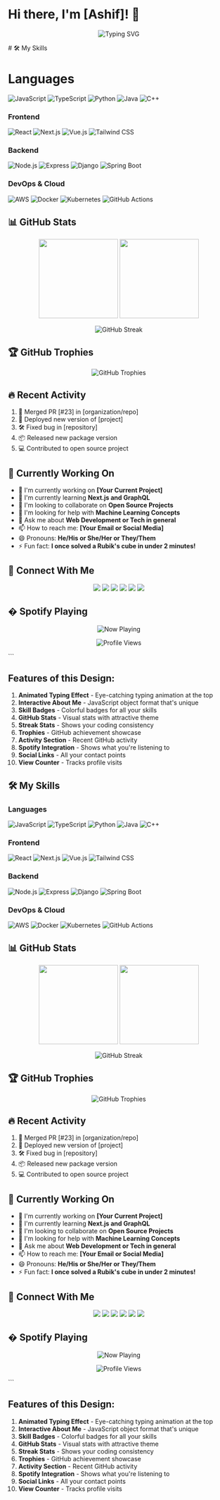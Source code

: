  # Hi there, I'm [Ashif]! 👋

<p align="center">
  <img src="https://readme-typing-svg.demolab.com?font=Fira+Code&pause=1000&color=00F72B&width=435&lines=Full+Stack+Developer;Open+Source+Contributor;Tech+Enthusiast;Problem+Solver" alt="Typing SVG" />
</p>
# 🛠️ My Skills

# Languages
![JavaScript](https://img.shields.io/badge/-JavaScript-F7DF1E?style=flat-square&logo=javascript&logoColor=black)
![TypeScript](https://img.shields.io/badge/-TypeScript-3178C6?style=flat-square&logo=typescript&logoColor=white)
![Python](https://img.shields.io/badge/-Python-3776AB?style=flat-square&logo=python&logoColor=white)
![Java](https://img.shields.io/badge/-Java-007396?style=flat-square&logo=java&logoColor=white)
![C++](https://img.shields.io/badge/-C++-00599C?style=flat-square&logo=c%2B%2B&logoColor=white)

### Frontend
![React](https://img.shields.io/badge/-React-61DAFB?style=flat-square&logo=react&logoColor=black)
![Next.js](https://img.shields.io/badge/-Next.js-000000?style=flat-square&logo=next.js&logoColor=white)
![Vue.js](https://img.shields.io/badge/-Vue.js-4FC08D?style=flat-square&logo=vue.js&logoColor=white)
![Tailwind CSS](https://img.shields.io/badge/-Tailwind_CSS-38B2AC?style=flat-square&logo=tailwind-css&logoColor=white)

### Backend
![Node.js](https://img.shields.io/badge/-Node.js-339933?style=flat-square&logo=node.js&logoColor=white)
![Express](https://img.shields.io/badge/-Express-000000?style=flat-square&logo=express&logoColor=white)
![Django](https://img.shields.io/badge/-Django-092E20?style=flat-square&logo=django&logoColor=white)
![Spring Boot](https://img.shields.io/badge/-Spring_Boot-6DB33F?style=flat-square&logo=spring&logoColor=white)

### DevOps & Cloud
![AWS](https://img.shields.io/badge/-AWS-232F3E?style=flat-square&logo=amazon-aws&logoColor=white)
![Docker](https://img.shields.io/badge/-Docker-2496ED?style=flat-square&logo=docker&logoColor=white)
![Kubernetes](https://img.shields.io/badge/-Kubernetes-326CE5?style=flat-square&logo=kubernetes&logoColor=white)
![GitHub Actions](https://img.shields.io/badge/-GitHub_Actions-2088FF?style=flat-square&logo=github-actions&logoColor=white)

## 📊 GitHub Stats

<p align="center">
  <img height="180em" src="https://github-readme-stats.vercel.app/api?username=YOUR_USERNAME&show_icons=true&theme=radical&include_all_commits=true&count_private=true"/>
  <img height="180em" src="https://github-readme-stats.vercel.app/api/top-langs/?username=YOUR_USERNAME&layout=compact&langs_count=8&theme=radical"/>
</p>

<p align="center">
  <img src="https://github-readme-streak-stats.herokuapp.com/?user=YOUR_USERNAME&theme=radical" alt="GitHub Streak" />
</p>

## 🏆 GitHub Trophies

<p align="center">
  <img src="https://github-profile-trophy.vercel.app/?username=YOUR_USERNAME&theme=radical&no-frame=true&row=1&column=7" alt="GitHub Trophies" />
</p>

## 🔥 Recent Activity

<!--START_SECTION:activity-->
1. 🎉 Merged PR [#23] in [organization/repo]
2. 🚀 Deployed new version of [project]
3. 🛠️ Fixed bug in [repository]
4. 📦 Released new package version
5. 💻 Contributed to open source project
<!--END_SECTION:activity-->

## 🎯 Currently Working On

- 🔭 I'm currently working on **[Your Current Project]**
- 🌱 I'm currently learning **Next.js and GraphQL**
- 👯 I'm looking to collaborate on **Open Source Projects**
- 🤔 I'm looking for help with **Machine Learning Concepts**
- 💬 Ask me about **Web Development or Tech in general**
- 📫 How to reach me: **[Your Email or Social Media]**
- 😄 Pronouns: **He/His or She/Her or They/Them**
- ⚡ Fun fact: **I once solved a Rubik's cube in under 2 minutes!**

## 🤝 Connect With Me

<p align="center">
  <a href="https://twitter.com/YOUR_TWITTER"><img src="https://img.shields.io/badge/-Twitter-1DA1F2?style=flat-square&logo=twitter&logoColor=white"/></a>
  <a href="https://linkedin.com/in/YOUR_LINKEDIN"><img src="https://img.shields.io/badge/-LinkedIn-0077B5?style=flat-square&logo=linkedin&logoColor=white"/></a>
  <a href="https://instagram.com/YOUR_INSTAGRAM"><img src="https://img.shields.io/badge/-Instagram-E4405F?style=flat-square&logo=instagram&logoColor=white"/></a>
  <a href="https://dev.to/YOUR_DEVTO"><img src="https://img.shields.io/badge/-DEV.to-0A0A0A?style=flat-square&logo=dev.to&logoColor=white"/></a>
  <a href="https://medium.com/@YOUR_MEDIUM"><img src="https://img.shields.io/badge/-Medium-12100E?style=flat-square&logo=medium&logoColor=white"/></a>
  <a href="mailto:YOUR_EMAIL"><img src="https://img.shields.io/badge/-Email-D14836?style=flat-square&logo=gmail&logoColor=white"/></a>
</p>

## � Spotify Playing

<p align="center">
  <img src="https://spotify-github-profile.vercel.app/api/view?uid=YOUR_SPOTIFY_ID&cover_image=true&theme=novatorem" alt="Now Playing"/>
</p>

<p align="center">
  <img src="https://komarev.com/ghpvc/?username=YOUR_USERNAME&label=Profile%20views&color=0e75b6&style=flat" alt="Profile Views" />
</p>
```

## Features of this Design:

1. **Animated Typing Effect** - Eye-catching typing animation at the top
2. **Interactive About Me** - JavaScript object format that's unique
3. **Skill Badges** - Colorful badges for all your skills
4. **GitHub Stats** - Visual stats with attractive theme
5. **Streak Stats** - Shows your coding consistency
6. **Trophies** - GitHub achievement showcase
7. **Activity Section** - Recent GitHub activity
8. **Spotify Integration** - Shows what you're listening to
9. **Social Links** - All your contact points
10. **View Counter** - Tracks profile visits
## 🛠️ My Skills

### Languages
![JavaScript](https://img.shields.io/badge/-JavaScript-F7DF1E?style=flat-square&logo=javascript&logoColor=black)
![TypeScript](https://img.shields.io/badge/-TypeScript-3178C6?style=flat-square&logo=typescript&logoColor=white)
![Python](https://img.shields.io/badge/-Python-3776AB?style=flat-square&logo=python&logoColor=white)
![Java](https://img.shields.io/badge/-Java-007396?style=flat-square&logo=java&logoColor=white)
![C++](https://img.shields.io/badge/-C++-00599C?style=flat-square&logo=c%2B%2B&logoColor=white)

### Frontend
![React](https://img.shields.io/badge/-React-61DAFB?style=flat-square&logo=react&logoColor=black)
![Next.js](https://img.shields.io/badge/-Next.js-000000?style=flat-square&logo=next.js&logoColor=white)
![Vue.js](https://img.shields.io/badge/-Vue.js-4FC08D?style=flat-square&logo=vue.js&logoColor=white)
![Tailwind CSS](https://img.shields.io/badge/-Tailwind_CSS-38B2AC?style=flat-square&logo=tailwind-css&logoColor=white)

### Backend
![Node.js](https://img.shields.io/badge/-Node.js-339933?style=flat-square&logo=node.js&logoColor=white)
![Express](https://img.shields.io/badge/-Express-000000?style=flat-square&logo=express&logoColor=white)
![Django](https://img.shields.io/badge/-Django-092E20?style=flat-square&logo=django&logoColor=white)
![Spring Boot](https://img.shields.io/badge/-Spring_Boot-6DB33F?style=flat-square&logo=spring&logoColor=white)

### DevOps & Cloud
![AWS](https://img.shields.io/badge/-AWS-232F3E?style=flat-square&logo=amazon-aws&logoColor=white)
![Docker](https://img.shields.io/badge/-Docker-2496ED?style=flat-square&logo=docker&logoColor=white)
![Kubernetes](https://img.shields.io/badge/-Kubernetes-326CE5?style=flat-square&logo=kubernetes&logoColor=white)
![GitHub Actions](https://img.shields.io/badge/-GitHub_Actions-2088FF?style=flat-square&logo=github-actions&logoColor=white)

## 📊 GitHub Stats

<p align="center">
  <img height="180em" src="https://github-readme-stats.vercel.app/api?username=YOUR_USERNAME&show_icons=true&theme=radical&include_all_commits=true&count_private=true"/>
  <img height="180em" src="https://github-readme-stats.vercel.app/api/top-langs/?username=YOUR_USERNAME&layout=compact&langs_count=8&theme=radical"/>
</p>

<p align="center">
  <img src="https://github-readme-streak-stats.herokuapp.com/?user=YOUR_USERNAME&theme=radical" alt="GitHub Streak" />
</p>

## 🏆 GitHub Trophies

<p align="center">
  <img src="https://github-profile-trophy.vercel.app/?username=YOUR_USERNAME&theme=radical&no-frame=true&row=1&column=7" alt="GitHub Trophies" />
</p>

## 🔥 Recent Activity

<!--START_SECTION:activity-->
1. 🎉 Merged PR [#23] in [organization/repo]
2. 🚀 Deployed new version of [project]
3. 🛠️ Fixed bug in [repository]
4. 📦 Released new package version
5. 💻 Contributed to open source project
<!--END_SECTION:activity-->

## 🎯 Currently Working On

- 🔭 I'm currently working on **[Your Current Project]**
- 🌱 I'm currently learning **Next.js and GraphQL**
- 👯 I'm looking to collaborate on **Open Source Projects**
- 🤔 I'm looking for help with **Machine Learning Concepts**
- 💬 Ask me about **Web Development or Tech in general**
- 📫 How to reach me: **[Your Email or Social Media]**
- 😄 Pronouns: **He/His or She/Her or They/Them**
- ⚡ Fun fact: **I once solved a Rubik's cube in under 2 minutes!**

## 🤝 Connect With Me

<p align="center">
  <a href="https://twitter.com/YOUR_TWITTER"><img src="https://img.shields.io/badge/-Twitter-1DA1F2?style=flat-square&logo=twitter&logoColor=white"/></a>
  <a href="https://linkedin.com/in/YOUR_LINKEDIN"><img src="https://img.shields.io/badge/-LinkedIn-0077B5?style=flat-square&logo=linkedin&logoColor=white"/></a>
  <a href="https://instagram.com/YOUR_INSTAGRAM"><img src="https://img.shields.io/badge/-Instagram-E4405F?style=flat-square&logo=instagram&logoColor=white"/></a>
  <a href="https://dev.to/YOUR_DEVTO"><img src="https://img.shields.io/badge/-DEV.to-0A0A0A?style=flat-square&logo=dev.to&logoColor=white"/></a>
  <a href="https://medium.com/@YOUR_MEDIUM"><img src="https://img.shields.io/badge/-Medium-12100E?style=flat-square&logo=medium&logoColor=white"/></a>
  <a href="mailto:YOUR_EMAIL"><img src="https://img.shields.io/badge/-Email-D14836?style=flat-square&logo=gmail&logoColor=white"/></a>
</p>

## � Spotify Playing

<p align="center">
  <img src="https://spotify-github-profile.vercel.app/api/view?uid=YOUR_SPOTIFY_ID&cover_image=true&theme=novatorem" alt="Now Playing"/>
</p>

<p align="center">
  <img src="https://komarev.com/ghpvc/?username=YOUR_USERNAME&label=Profile%20views&color=0e75b6&style=flat" alt="Profile Views" />
</p>
```

## Features of this Design:

1. **Animated Typing Effect** - Eye-catching typing animation at the top
2. **Interactive About Me** - JavaScript object format that's unique
3. **Skill Badges** - Colorful badges for all your skills
4. **GitHub Stats** - Visual stats with attractive theme
5. **Streak Stats** - Shows your coding consistency
6. **Trophies** - GitHub achievement showcase
7. **Activity Section** - Recent GitHub activity
8. **Spotify Integration** - Shows what you're listening to
9. **Social Links** - All your contact points
10. **View Counter** - Tracks profile visits

